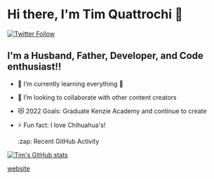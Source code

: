 # Hi there, I'm Tim Quattrochi 👋


[![Twitter Follow](https://img.shields.io/twitter/follow/tjq9?color=1DA1F2&logo=twitter&style=for-the-badge)](https://twitter.com/intent/follow?original_referer=https%3A%2F%2Fgithub.com%2Ftjq9&screen_name=tjq9)

## I'm a Husband, Father, Developer, and Code enthusiast!!

- 🌱 I’m currently learning everything 🤣
- 👯 I’m looking to collaborate with other content creators
- 😻 2022 Goals: Graduate Kenzie Academy and continue to create
- ⚡ Fun fact: I love Chihuahua's!




  <summary>:zap: Recent GitHub Activity</summary>
  


[![Tim's GitHub stats](https://github-readme-stats.vercel.app/api?username=Tim-Quattrochi)](https://github.com/Tim-Quattrochi/github-readme-stats)


[website]: [(http://www.timquattrochi)]
[website]

[twitter]: https://twitter.com/tjq9
[linkedin]: https://www.linkedin.com/in/timquattrochi/
